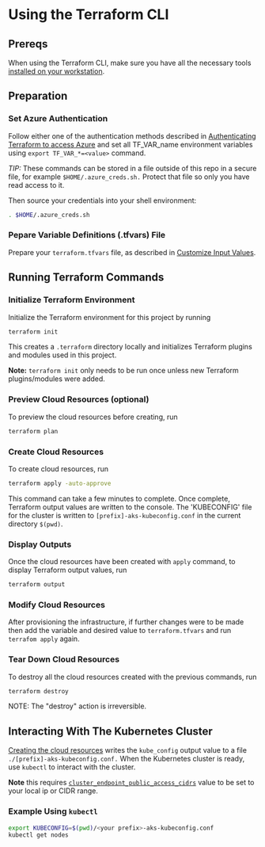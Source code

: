 # Using the Terraform CLI

## Prereqs
When using the Terraform CLI, make sure you have all the necessary tools [installed on your workstation](../../README.md#terraform).

## Preparation

### Set Azure Authentication

Follow either one of the authentication methods described in [Authenticating Terraform to access Azure](./TerraformAzureAuthentication.md) and set all TF_VAR_name environment variables using `export TF_VAR_*=<value>` command.

*TIP:* These commands can be stored in a file outside of this repo in a secure file, for example `$HOME/.azure_creds.sh.` Protect that file so only you have read access to it.

Then source your credentials into your shell environment:

```bash
. $HOME/.azure_creds.sh
```

### Pepare Variable Definitions (.tfvars) File

Prepare your `terraform.tfvars` file, as described in [Customize Input Values](../../README.md#customize-input-values).

## Running Terraform Commands

### Initialize Terraform Environment

Initialize the Terraform environment for this project by running

```bash
terraform init
```

This creates a `.terraform` directory locally and initializes Terraform plugins and modules used in this project.

**Note:** `terraform init` only needs to be run once unless new Terraform plugins/modules were added.

### Preview Cloud Resources (optional)

To preview the cloud resources before creating, run

```bash
terraform plan
```
### Create Cloud Resources

To create cloud resources, run

```bash
terraform apply -auto-approve
```

This command can take a few minutes to complete. Once complete, Terraform output values are written to the console. The 'KUBECONFIG' file for the cluster is written to `[prefix]-aks-kubeconfig.conf` in the current directory `$(pwd)`.

### Display Outputs

Once the cloud resources have been created with `apply` command, to display Terraform output values, run 

```bash
terraform output
```

### Modify Cloud Resources

After provisioning the infrastructure, if further changes were to be made then add the variable and desired value to `terraform.tfvars` and run `terrafom apply` again.


### Tear Down Cloud Resources

To destroy all the cloud resources created with the previous commands, run

```bash
terraform destroy
```
NOTE: The "destroy" action is irreversible.

## Interacting With The Kubernetes Cluster

[Creating the cloud resources](#create-cloud-resources) writes the `kube_config` output value to a file `./[prefix]-aks-kubeconfig.conf.` When the Kubernetes cluster is ready, use `kubectl` to interact with the cluster.

**Note** this requires [`cluster_endpoint_public_access_cidrs`](../CONFIG-VARS.md#admin-access) value to be set to your local ip or CIDR range.

### Example Using `kubectl` 

```bash
export KUBECONFIG=$(pwd)/<your prefix>-aks-kubeconfig.conf
kubectl get nodes
```

